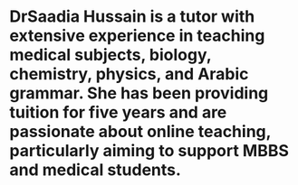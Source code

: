 # DrSaadia Hussain is a tutor with extensive experience in teaching medical subjects, biology, chemistry, physics, and Arabic grammar. She has been providing tuition for five years and are passionate about online teaching, particularly aiming to support MBBS and medical students.

